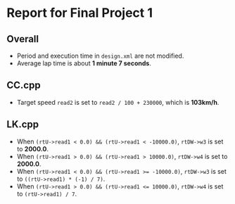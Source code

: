 # Report for Final Project 1
## Overall
* Period and execution time in `design.xml` are not modified.
* Average lap time is about **1 minute 7 seconds**.

## CC.cpp
* Target speed `read2` is set to `read2 / 100 + 230000`, which is **103km/h**.

## LK.cpp
* When `(rtU->read1 < 0.0) && (rtU->read1 < -10000.0)`, `rtDW->w3` is set to **2000.0**.
* When `(rtU->read1 > 0.0) && (rtU->read1 > 10000.0)`, `rtDW->w4` is set to **2000.0**.
* When `(rtU->read1 < 0.0) && (rtU->read1 >= -10000.0)`, `rtDW->w3` is set to `((rtU->read1) * (-1) / 7)`.
* When `(rtU->read1 > 0.0) && (rtU->read1 <= 10000.0)`, `rtDW->w4` is set to `(rtU->read1) / 7`.

